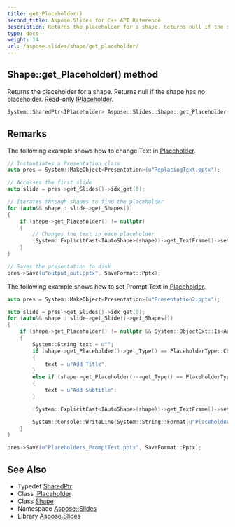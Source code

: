 ```yaml
---
title: get_Placeholder()
second_title: Aspose.Slides for C++ API Reference
description: Returns the placeholder for a shape. Returns null if the shape has no placeholder. Read-only IPlaceholder.
type: docs
weight: 14
url: /aspose.slides/shape/get_placeholder/
---
```

## Shape::get_Placeholder() method


Returns the placeholder for a shape. Returns null if the shape has no placeholder. Read-only [IPlaceholder](../../iplaceholder/).

```cpp
System::SharedPtr<IPlaceholder> Aspose::Slides::Shape::get_Placeholder() override
```

## Remarks


The following example shows how to change Text in [Placeholder](../../placeholder/). 
```cpp
// Instantiates a Presentation class
auto pres = System::MakeObject<Presentation>(u"ReplacingText.pptx");

// Accesses the first slide
auto slide = pres->get_Slides()->idx_get(0);

// Iterates through shapes to find the placeholder
for (auto&& shape : slide->get_Shapes())
{
    if (shape->get_Placeholder() != nullptr)
    {
        // Changes the text in each placeholder
        (System::ExplicitCast<IAutoShape>(shape))->get_TextFrame()->set_Text(u"This is a Placeholder");
    }
}

// Saves the presentation to disk
pres->Save(u"output_out.pptx", SaveFormat::Pptx);
```
 The following example shows how to set Prompt Text in [Placeholder](../../placeholder/). 
```cpp
auto pres = System::MakeObject<Presentation>(u"Presentation2.pptx");

auto slide = pres->get_Slides()->idx_get(0);
for (auto&& shape : slide->get_Slide()->get_Shapes())
{
    if (shape->get_Placeholder() != nullptr && System::ObjectExt::Is<AutoShape>(shape))
    {
        System::String text = u"";
        if (shape->get_Placeholder()->get_Type() == PlaceholderType::CenteredTitle)
        {
            text = u"Add Title";
        }
        else if (shape->get_Placeholder()->get_Type() == PlaceholderType::Subtitle)
        {
            text = u"Add Subtitle";
        }

        (System::ExplicitCast<IAutoShape>(shape))->get_TextFrame()->set_Text(text);

        System::Console::WriteLine(System::String::Format(u"Placeholder with text: {0}", text));
    }
}

pres->Save(u"Placeholders_PromptText.pptx", SaveFormat::Pptx);
```

## See Also

* Typedef [SharedPtr](../../../system/sharedptr/)
* Class [IPlaceholder](../../iplaceholder/)
* Class [Shape](../)
* Namespace [Aspose::Slides](../../)
* Library [Aspose.Slides](../../../)